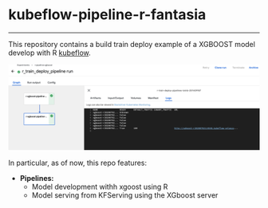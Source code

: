 # kubeflow-pipeline-r-fantasia
---
This repository contains a build train deploy example of a XGBOOST model develop with R [kubeflow](https://www.kubeflow.org).

![kf_pipeline](image/piper.png)

In particular, as of now, this repo features:

- **Pipelines:**
    - Model development withh xgoost using R
    - Model serving from KFServing using the XGboost server
 